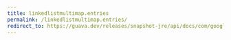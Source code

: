 ```yaml
---
title: linkedlistmultimap.entries
permalink: /linkedlistmultimap.entries/
redirect_to: https://guava.dev/releases/snapshot-jre/api/docs/com/google/common/collect/LinkedListMultimap.html#entries--
---
```

